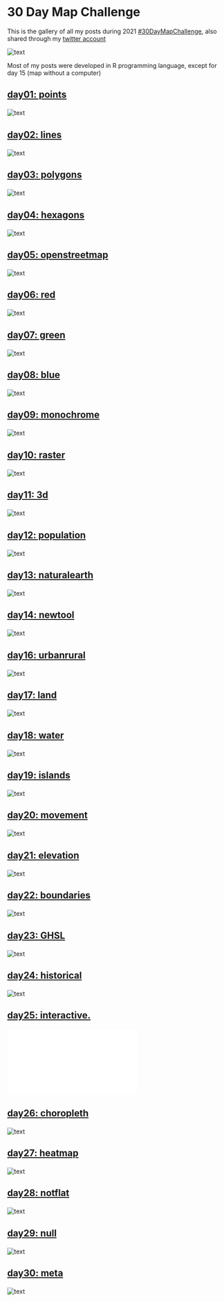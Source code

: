 30 Day Map Challenge
================

This is the gallery of all my posts during 2021
[\#30DayMapChallenge](https://github.com/tjukanovt/30DayMapChallenge),
also shared through my [twitter
account](https://www.twitter.com/raimun2)

![text](30dmpc_2021.png)

Most of my posts were developed in R programming language, except for
day 15 (map without a computer)

<h2>

[day01: points](R/day01_points.R)

</h2>

![text](maps/day01_points.png)

<h2>

[day02: lines](R/day02_lines.R)

</h2>

![text](maps/day02_lines.png)

<h2>

[day03: polygons](R/day03_polygons.R)

</h2>

![text](maps/day03_polygons.png)

<h2>

[day04: hexagons](R/day04_hexagons.R)

</h2>

![text](maps/day04_hexagons.png)

<h2>

[day05: openstreetmap](R/day05_openstreetmap.R)

</h2>

![text](maps/day05_openstreetmap.png)

<h2>

[day06: red](R/day06_red.R)

</h2>

![text](maps/day06_red.png)

<h2>

[day07: green](R/day07_green.R)

</h2>

![text](maps/day07_green.png)

<h2>

[day08: blue](R/day08_blue.R)

</h2>

![text](maps/day08_blue.png)

<h2>

[day09: monochrome](R/day09_monochrome.R)

</h2>

![text](maps/day09_monochrome.png)

<h2>

[day10: raster](R/day10_raster.R)

</h2>

![text](maps/day10_raster.png)

<h2>

[day11: 3d](R/day11_3d.R)

</h2>

![text](maps/day11_3d.png)

<h2>

[day12: population](R/day12_population.R)

</h2>

![text](maps/day12_population.png)

<h2>

[day13: naturalearth](R/day13_naturalearth.R)

</h2>

![text](maps/day13_naturalearth.png)

<h2>

[day14: newtool](R/day14_newtool.R)

</h2>

![text](maps/day14_newtool.png)

<h2>

[day16: urbanrural](R/day16_urbanrural.R)

</h2>

![text](maps/day16_urbanrural.png)

<h2>

[day17: land](R/day17_land.R)

</h2>

![text](maps/day17_land.png)

<h2>

[day18: water](R/day18_water.R)

</h2>

![text](maps/day18_water.png)

<h2>

[day19: islands](R/day19_islands.R)

</h2>

![text](maps/day19_islands.png)

<h2>

[day20: movement](R/day20_movement.R)

</h2>

![text](maps/day20_movement.gif)

<h2>

[day21: elevation](R/day21_elevation.R)

</h2>

![text](maps/day21_elevation.png)

<h2>

[day22: boundaries](R/day22_boundaries.R)

</h2>

![text](maps/day22_boundaries.png)

<h2>

[day23: GHSL](R/day23_GHSL.R)

</h2>

![text](maps/day23_GHSL.png)

<h2>

[day24: historical](R/day24_historical.R)

</h2>

![text](maps/day24_historical.png)

<h2>

[day25: interactive.](R/day25_interactive.R)

</h2>

![text](maps/day25_interactive.html)

<h2>

[day26: choropleth](R/day26_choropleth.R)

</h2>

![text](maps/day26_choropleth.png)

<h2>

[day27: heatmap](R/day27_heatmap.R)

</h2>

![text](maps/day27_heatmap.png)

<h2>

[day28: notflat](R/day28_notflat.R)

</h2>

![text](maps/day28_notflat.png)

<h2>

[day29: null](R/day29_null.R)

</h2>

![text](maps/day29_null.png)

<h2>

[day30: meta](R/day30_meta.R)

</h2>

![text](maps/day30_meta.png)
